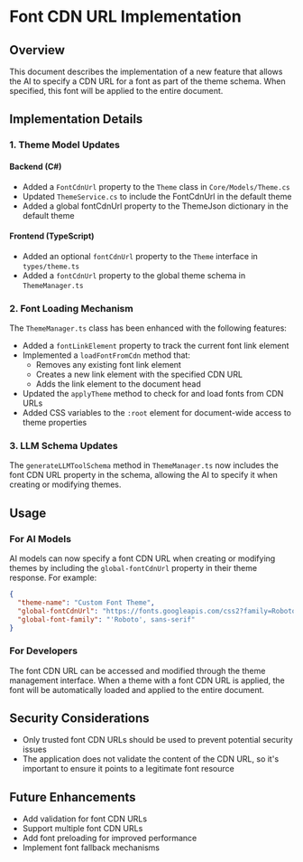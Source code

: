 # Font CDN URL Implementation

## Overview

This document describes the implementation of a new feature that allows the AI to specify a CDN URL for a font as part of the theme schema. When specified, this font will be applied to the entire document.

## Implementation Details

### 1. Theme Model Updates

#### Backend (C#)
- Added a `FontCdnUrl` property to the `Theme` class in `Core/Models/Theme.cs`
- Updated `ThemeService.cs` to include the FontCdnUrl in the default theme
- Added a global fontCdnUrl property to the ThemeJson dictionary in the default theme

#### Frontend (TypeScript)
- Added an optional `fontCdnUrl` property to the `Theme` interface in `types/theme.ts`
- Added a `fontCdnUrl` property to the global theme schema in `ThemeManager.ts`

### 2. Font Loading Mechanism

The `ThemeManager.ts` class has been enhanced with the following features:

- Added a `fontLinkElement` property to track the current font link element
- Implemented a `loadFontFromCdn` method that:
  - Removes any existing font link element
  - Creates a new link element with the specified CDN URL
  - Adds the link element to the document head
- Updated the `applyTheme` method to check for and load fonts from CDN URLs
- Added CSS variables to the `:root` element for document-wide access to theme properties

### 3. LLM Schema Updates

The `generateLLMToolSchema` method in `ThemeManager.ts` now includes the font CDN URL property in the schema, allowing the AI to specify it when creating or modifying themes.

## Usage

### For AI Models

AI models can now specify a font CDN URL when creating or modifying themes by including the `global-fontCdnUrl` property in their theme response. For example:

```json
{
  "theme-name": "Custom Font Theme",
  "global-fontCdnUrl": "https://fonts.googleapis.com/css2?family=Roboto:wght@400;700&display=swap",
  "global-font-family": "'Roboto', sans-serif"
}
```

### For Developers

The font CDN URL can be accessed and modified through the theme management interface. When a theme with a font CDN URL is applied, the font will be automatically loaded and applied to the entire document.

## Security Considerations

- Only trusted font CDN URLs should be used to prevent potential security issues
- The application does not validate the content of the CDN URL, so it's important to ensure it points to a legitimate font resource

## Future Enhancements

- Add validation for font CDN URLs
- Support multiple font CDN URLs
- Add font preloading for improved performance
- Implement font fallback mechanisms
